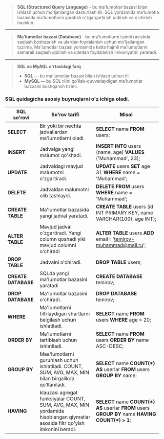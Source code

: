 > **SQL (Structured Query Language)** - bu ma'lumotlar bazasi bilan ishlash uchun mo'ljanlangan dasturlash tili.
> SQL yordamida ma'lumotla bazasida ma'lumotlarni yaratish o'zgargartirish qidirish va o'chirish mumkin.

__________

> **Ma'lumotlar bazasi (Database)** - bu ma'lumotlarni tizimli ravishda saqlash boshqarish va ulardan foydalanish uchun
> mo'ljallangan tuzilma. Ma'lumotlar bazasi yordamida katta hajmli ma'lumotlarni samarali saqlash qidirish va ulardan
> foydalanish imkoniyatini yaratadi.

____

> **SQL va MyAQL o'rtasidagi farq**
> * **SQL** — bu ma'lumotlar bazasi bilan ishlash uchun til.
> * **MySQL** — bu SQL tilini qo'llab-quvvatlaydigan ma'lumotlar bazasini boshqarish tizimi.

### SQL quidagicha asosiy buyruqlarni o'z ichiga oladi.

| SQL so'rovi         | So'rov tarifi                                                                                                                 | Misol                                                                                             |
|---------------------|-------------------------------------------------------------------------------------------------------------------------------|---------------------------------------------------------------------------------------------------|
| **SELECT**          | Bir yoki bir nechta jadvallardan ma'lumotlarni oladi.                                                                         | **SELECT** name **FROM** users;                                                                   |
| **INSERT**          | Jadvalga yangi malumot qo'shadi.                                                                                              | **INSERT INTO** users (name, age) **VALUES** ('Muhammad', 23);                                    |
| **UPDATE**          | Jadvaldagi mavjud malumotni o'zgartiradi.                                                                                     | **UPDATE** users **SET** age 31 **WHERE** name = 'Muhammad';                                      |
| **DELETE**          | Jadvaldan malumotni olib tashlaydi.                                                                                           | **DELETE FROM** users **WHERE** name = 'Muhammad';                                                |
| **CREATE TABLE**    | Ma'lumotlar bazasida yangi jadval yaratadi.                                                                                   | **CREATE TABLE** users (id INT PRIMARY KEY, name VARCHAR(100), age INT);                          |
| **ALTER TABLE**     | Mavjud jadval o'zgartiradi. Yangi column qoshadi yiki mavjud columni o'chiradi                                                | **ALTER TABLE** users **ADD** email= 'temirov-muhammad@mail.ru';                                  |
| **DROP TABLE**      | Jadvalni o'chiradi.                                                                                                           | **DROP TABLE** users;                                                                             |
| **CREATE DATABASE** | SQLda yangi ma'lumotlar bazasini yaratadi                                                                                     | **CREATE DATABASE** temirov;                                                                      |
| **DROP DATABASE**   | Ma'lumotlar bazasini o'chiradi.                                                                                               | **DROP DATABASE** temirov;                                                                        |
| **WHERE**           | Ma'lumotlarni filtrlaydigan shartlarni belgilash uchun ishlatiladi.                                                           | **SELECT** name **FROM** users **WHERE** age > 20;                                                |
| **ORDER BY**        | Ma'lumotlarni tartiblash uchun ishlatiladi.                                                                                   | **SELECT** name **FROM** users **ORDER BY** name ASC-DESC;                                        |
| **GROUP BY**        | Maa'lumotlarni guruhlash uchun ishlatiladi. COUNT, SUM, AVG, MAX, MIN bilan birgalikda qo'llaniladi.                          | **SELECT** name **COUNT(*) AS** userlar **FROM** users **GROUP BY** name;                         |
| **HAVING**          | klauzasi agregat funksiyalar COUNT, SUM, AVG, MAX, MIN yordamida hisoblangan qiymatlar asosida filtr qo'yish imkonini beradi. | **SELECT** name **COUNT(*) AS** userlar **FROM** users **GROUP BY** name **HAVING COUNT(*) > 1**; |